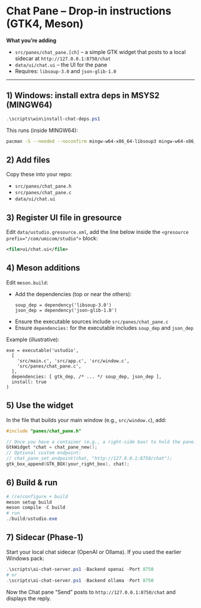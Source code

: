 
# Chat Pane – Drop‑in instructions (GTK4, Meson)

**What you’re adding**
- `src/panes/chat_pane.[ch]` – a simple GTK widget that posts to a local sidecar at `http://127.0.0.1:8750/chat`
- `data/ui/chat.ui` – the UI for the pane
- Requires: `libsoup-3.0` and `json-glib-1.0`

---
## 1) Windows: install extra deps in MSYS2 (MINGW64)
```powershell
.\scripts\win\install-chat-deps.ps1
```
This runs (inside MINGW64):
```bash
pacman -S --needed --noconfirm mingw-w64-x86_64-libsoup3 mingw-w64-x86_64-json-glib
```

## 2) Add files
Copy these into your repo:
- `src/panes/chat_pane.h`
- `src/panes/chat_pane.c`
- `data/ui/chat.ui`

## 3) Register UI file in gresource
Edit `data/ustudio.gresource.xml`, add the line below inside the `<gresource prefix="/com/umicom/studio">` block:
```xml
<file>ui/chat.ui</file>
```

## 4) Meson additions
Edit `meson.build`:
- Add the dependencies (top or near the others):
  ```meson
  soup_dep = dependency('libsoup-3.0')
  json_dep = dependency('json-glib-1.0')
  ```
- Ensure the executable sources include `src/panes/chat_pane.c`
- Ensure `dependencies:` for the executable includes `soup_dep` and `json_dep`

Example (illustrative):
```meson
exe = executable('ustudio',
  [
    'src/main.c', 'src/app.c', 'src/window.c',
    'src/panes/chat_pane.c',
  ],
  dependencies: [ gtk_dep, /* ... */ soup_dep, json_dep ],
  install: true
)
```

## 5) Use the widget
In the file that builds your main window (e.g., `src/window.c`), add:
```c
#include "panes/chat_pane.h"

// Once you have a container (e.g., a right-side box) to hold the pane:
GtkWidget *chat = chat_pane_new();
// Optional custom endpoint:
// chat_pane_set_endpoint(chat, "http://127.0.0.1:8750/chat");
gtk_box_append(GTK_BOX(your_right_box), chat);
```

## 6) Build & run
```powershell
# (re)configure + build
meson setup build
meson compile -C build
# run
./build/ustudio.exe
```

## 7) Sidecar (Phase‑1)
Start your local chat sidecar (OpenAI or Ollama). If you used the earlier Windows pack:
```powershell
.\scripts\ai-chat-server.ps1 -Backend openai -Port 8750
# or
.\scripts\ai-chat-server.ps1 -Backend ollama -Port 8750
```
Now the Chat pane “Send” posts to `http://127.0.0.1:8750/chat` and displays the reply.
